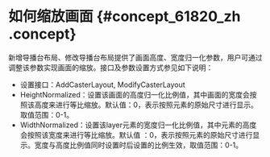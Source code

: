 # 如何缩放画面 {#concept_61820_zh .concept}

新增导播台布局、修改导播台布局提供了画面高度、宽度归一化参数，用户可通过调整该参数实现画面的缩放。接口及参数设置方式参见如下说明：

-   设置接口：AddCasterLayout, ModifyCasterLayout
-   HeightNormalized：设置该画面的高度归一化比例值，其中画面的宽度会按照该高度来进行等比缩放。默认值：0，表示按照元素的原始尺寸进行显示。取值范围：0-1。
-   WidthNormalized：设置该layer元素的宽度归一化比例值，其中元素的高度会按照该宽度来进行等比缩放。默认值 ：0，表示按照元素的原始尺寸进行显示。宽度与高度比例值同时设置时后设置的比例生效，取值范围：0-1。

